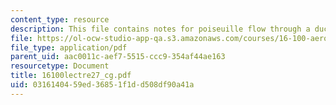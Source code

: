 ```yaml
---
content_type: resource
description: This file contains notes for poiseuille flow through a duct in 2-D.
file: https://ol-ocw-studio-app-qa.s3.amazonaws.com/courses/16-100-aerodynamics-fall-2005/0316140459ed36851f1dd508df90a41a_16100lectre27_cg.pdf
file_type: application/pdf
parent_uid: aac0011c-aef7-5515-ccc9-354af44ae163
resourcetype: Document
title: 16100lectre27_cg.pdf
uid: 03161404-59ed-3685-1f1d-d508df90a41a
---
```

